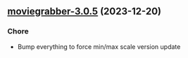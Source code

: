 

## [moviegrabber-3.0.5](https://github.com/truecharts/charts/compare/moviegrabber-3.0.4...moviegrabber-3.0.5) (2023-12-20)

### Chore

- Bump everything to force min/max scale version update
  
  